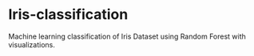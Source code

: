 # Iris-classification
Machine learning classification of Iris Dataset using Random Forest with visualizations.

